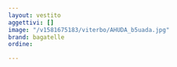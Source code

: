 ```yaml
---
layout: vestito
aggettivi: []
image: "/v1581675183/viterbo/AHUDA_b5uada.jpg"
brand: bagatelle
ordine: 

---
```

